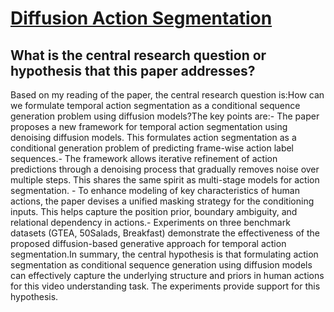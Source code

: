 # [Diffusion Action Segmentation](https://arxiv.org/abs/2303.17959)

## What is the central research question or hypothesis that this paper addresses?

 Based on my reading of the paper, the central research question is:How can we formulate temporal action segmentation as a conditional sequence generation problem using diffusion models?The key points are:- The paper proposes a new framework for temporal action segmentation using denoising diffusion models. This formulates action segmentation as a conditional generation problem of predicting frame-wise action label sequences.- The framework allows iterative refinement of action predictions through a denoising process that gradually removes noise over multiple steps. This shares the same spirit as multi-stage models for action segmentation. - To enhance modeling of key characteristics of human actions, the paper devises a unified masking strategy for the conditioning inputs. This helps capture the position prior, boundary ambiguity, and relational dependency in actions.- Experiments on three benchmark datasets (GTEA, 50Salads, Breakfast) demonstrate the effectiveness of the proposed diffusion-based generative approach for temporal action segmentation.In summary, the central hypothesis is that formulating action segmentation as conditional sequence generation using diffusion models can effectively capture the underlying structure and priors in human actions for this video understanding task. The experiments provide support for this hypothesis.
